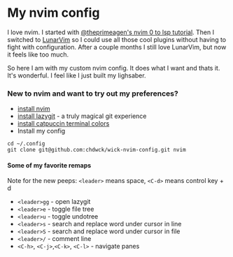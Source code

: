 # My nvim config

I love nvim. I started with [@theprimeagen's nvim 0 to lsp tutorial](https://www.youtube.com/watch?v=w7i4amO_zaE).
Then I switched to [LunarVim](https://www.lunarvim.org/) so I could use all
those cool plugins without having to fight with configuration. After a couple months
I still love LunarVim, but now it feels like too much. 

So here I am with my custom nvim config. It does what I want and thats it. It's
wonderful. I feel like I just built my lighsaber.

### New to nvim and want to try out my preferences?

* [install nvim](https://github.com/neovim/neovim/wiki/Installing-Neovim)
* [install lazygit](https://github.com/jesseduffield/lazygit) - a truly magical git experience
* [install catpuccin terminal colors](https://github.com/catppuccin/catppuccin)
* Install my config
```
cd ~/.config
git clone git@github.com:chdwck/wick-nvim-config.git nvim
```

#### Some of my favorite remaps
Note for the new peeps: `<leader>` means space, `<C-d>` means control key + d

* `<leader>gg` - open lazygit
* `<leader>e` - toggle file tree
* `<leader>u` - toggle undotree
* `<leader>s` - search and replace word under cursor in line
* `<leader>S` - search and replace word under cursor in file
* `<leader>/` - comment line 
* `<C-h>`, `<C-j>`,`<C-k>`, `<C-l>` - navigate panes
